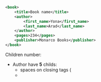 
```xml
<book>
    <title>Book name</title>
    <author>
        <first_name>Yona</first_name>
        <last_name>Arad</last_name>
    </author>
    <pages>234</pages>
    <publisher>Monarco Books</publisher>
</book>
```
Children number:
* Author have **5** childs:
  * spaces on closing tags (
  * 
